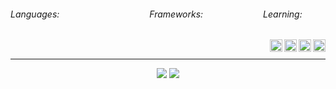 <div style="display: flex;">
  <h6>Languages:</h6>
  <img src="https://img.shields.io/badge/PHP-%20?style=flat-square&logo=php&logoColor=white&color=811100" height="16" />
  <img src="https://img.shields.io/badge/HTML-%20?style=flat-square&logo=html5&logoColor=white&color=700f0a" height="16" />
  <img src="https://img.shields.io/badge/C++-%20?style=flat-square&logo=c%2B%2B&logoColor=white&color=5f0d14" height="16" />
  <img src="https://img.shields.io/badge/CSS3-%20?style=flat-square&logo=css3&logoColor=white&color=4e0b1e" height="16" />
  <img src="https://img.shields.io/badge/JAVA-%20?style=flat-square&logo=java&logoColor=white&color=3e0928" height="16" />
  <img src="https://img.shields.io/badge/SASS-%20?style=flat-square&logo=sass&logoColor=white&color=2d0732" height="16" />
  <img src="https://img.shields.io/badge/JAVASCRIPT-%20?style=flat-square&logo=javascript&logoColor=white&color=1f053a" height="16" />
  <img src="https://img.shields.io/badge/PYTHON-%20?style=flat-square&logo=python&logoColor=white&color=130342" height="16"/>
  <img src="https://img.shields.io/badge/SQL-%20?style=flat-square&logo=mysql&logoColor=white&color=01004d" height="16"/>
  <h6>Frameworks:</h6>
  <img src="https://img.shields.io/badge/LARAVEL-%20?style=flat-square&logo=laravel&logoColor=white&color=811100" height="16" />
  <img src="https://img.shields.io/badge/LUMEN-%20?style=flat-square&logo=lumen&logoColor=white&color=6b0e0d" height="16" />
  <img src="https://img.shields.io/badge/VUE.JS-%20?style=flat-square&logo=vue.js&logoColor=white&color=550b1a" height="16" />
  <img src="https://img.shields.io/badge/BOOTSTRAP-%20?style=flat-square&logo=bootstrap&logoColor=white&color=3d0829" height="16" />
  <img src="https://img.shields.io/badge/BULMA-%20?style=flat-square&logo=bulma&logoColor=white&color=230538" height="16" />
  <img src="https://img.shields.io/badge/TAILWIND-%20?style=flat-square&logo=Tailwind%20CSS&logoColor=white&color=01004d" height="16" />
  
  <h6>Learning:</h6>
  <img height="16" src="https://img.shields.io/badge/ELIXIR-%20?style=flat-square&logo=elixir&logoColor=white&color=811100" />
</div>
&nbsp;
<a href="#">
  <img align="right" src="https://komarev.com/ghpvc/?username=13dev&style=flat-square" height="20" />
</a>



<a target="_blank" href="https://13dev.pt">
  <img align="right" src="https://user-images.githubusercontent.com/17799292/129621864-671e1a24-953e-4ab3-883b-6be90385d89e.png" height="20" width="20"/>
</a>
<a target="_blank" href="https://linkedin.com/in/leo-oliveira13">
  <img align="right" src="https://user-images.githubusercontent.com/17799292/129457914-2b555141-8514-4918-8c25-38b5f8ec2939.png" height="20" width="20" />
</a>

<a target="_blank" href="https://gitlab.com/13dev">
  <img align="right" src="https://user-images.githubusercontent.com/17799292/129620557-469dd0b5-c912-453c-813e-d158d180fb40.png" height="20" width="20" />
</a>

---
<div align="center">
    <img src="https://github-readme-stats.vercel.app/api?username=13dev&show_icons=true&include_all_commits=true&line_height=20&hide_border=true&theme=graywhite"/>
    <img src="https://github-readme-stats.vercel.app/api/top-langs/?username=13dev&layout=compact&theme=graywhite&hide_border=true" />
</div>

